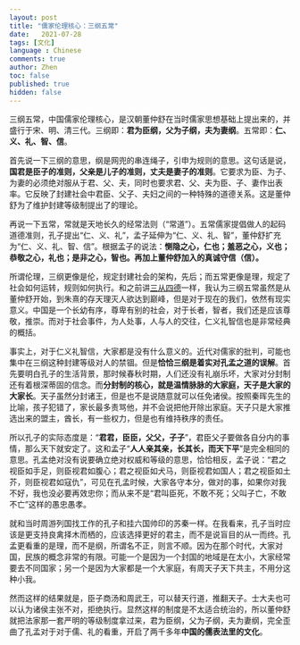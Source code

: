 ```yaml
---
layout: post
title: "儒家伦理核心：三纲五常"
date:   2021-07-28
tags: [文化]
language : Chinese
comments: true
author: Zhen
toc: false
published: true
hidden: false
---
```

三纲五常，中国儒家伦理核心，是汉朝董仲舒在当时儒家思想基础上提出来的，并盛行于宋、明、清三代。三纲即：**君为臣纲，父为子纲，夫为妻纲**。五常即：**仁、义、礼、智、信**。

首先说一下三纲的意思，纲是网兜的串连绳子，引申为规则的意思。这句话是说，**国君是臣子的准则，父亲是儿子的准则，丈夫是妻子的准则**。它要求为臣、为子、为妻的必须绝对服从于君、父、夫，同时也要求君、父、夫为臣、子、妻作出表率。它反映了封建社会中君臣、父子、夫妇之间的一种特殊的道德关系。这是董仲舒为了维护封建等级制提出了的理论。

再说一下五常，常就是天地长久的经常法则（“常道”）。五常儒家提倡做人的起码道德准则，孔子提出“仁、义、礼”，孟子延伸为“仁、义、礼、智”，董仲舒扩充为“仁、义、礼、智、信”。根据孟子的说法：**恻隐之心，仁也；羞恶之心，义也；恭敬之心，礼也；是非之心，智也。再加上董仲舒加入的真诚守信（信）。**

所谓伦理，三纲更像是伦，规定封建社会的架构，先后；而五常更像是理，规定了社会如何运转，规则如何执行。和之前讲[三从四德](/你们都误会三从四德了)一样，我认为三纲五常虽然是从董仲舒开始，到朱熹的存天理灭人欲达到巅峰，但是对于现在的我们，依然有现实意义。中国是一个长幼有序，尊卑有别的社会，对于长者，智者，我们还是应该尊敬，推崇。而对于社会事件，为人处事，人与人的交往，仁义礼智信也是非常经典的概括。

事实上，对于仁义礼智信，大家都是没有什么意义的。近代对儒家的批判，可能也集中在三纲这种封建等级对人的禁锢。但是**恰恰三纲是着实对孔孟之道的误解**。首先要明白孔子的生活背景，那时候春秋时期，人们还没有礼崩乐坏，大家对分封制还有着根深蒂固的信念。而**分封制的核心，就是温情脉脉的大家庭，天子是大家的大家长**。天子虽然分封诸王，但是也不是说随意就可以任免诸侯。按照秦晖先生的比喻，孩子犯错了，家长最多责骂他，并不会说把他开除出家庭。天子只是大家推选出来的盟主，酋长，有一些权力，但是也有维持秩序的责任。

所以孔子的实际态度是：“**君君，臣臣，父父，子子**”，君臣父子要做各自分内的事情，那么天下就安定了。这和孟子“**人人亲其亲，长其长，而天下平**”是完全相同的意思。孔孟绝对没有说要确立绝对权威和等级的意思，恰恰相反，孟子说：“君之视臣如手足，则臣视君如腹心；君之视臣如犬马，则臣视君如国人；君之视臣如土芥，则臣视君如寇仇”，可见在孔孟时候，大家各守本分，做对的事，如果你对我不好，我也没必要再效忠你；而从来不是“君叫臣死，不敢不死；父叫子亡，不敢不亡”这样的愚忠愚孝。

就和当时周游列国找工作的孔子和挂六国帅印的苏秦一样。在我看来，孔子当时应该是更支持良禽择木而栖的，应该选择更好的君主，而不是说盲目的从一而终。孔孟更看重的是理，而不是纲，所谓名不正，则言不顺。因为在那个时代，大家对国，民族的概念非常的有限。可能一个是因为一个封国的地域是在太小，大家经常要去不同国家；另一个是因为大家都是一个大家庭，有周天子天下共主，不用分这种小我。

然而这样的结果就是，臣子商汤和周武王，可以替天行道，推翻天子。士大夫也可以认为诸侯主张不对，拒绝执行。显然这样的制度是不太适合统治的，所以董仲舒就把法家那一套严明的等级制度拿过来，君为臣纲，父为子纲，夫为妻纲，完全歪曲了孔孟对于对于儒、礼的看重，开启了两千多年**中国的儒表法里的文化**。
<!--stackedit_data:
eyJoaXN0b3J5IjpbLTE5NTIyMDEyNCwtMTU0NTEzNjkwNSwtNj
I4NTQwMDQxLC0xNDcwMDQxMDIsMTY5MDkwMDU3OSwxNjc0NjEw
NzYsNTQzOTY3NDkzLDU5MTk2NTAzLC0xMjY5MjgxOTk3LDg3Mz
E3NzIxNF19
-->